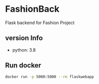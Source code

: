 # FashionBack

Flask backend for Fashion Project

## version Info
- python: 3.8

## Run docker

```sh
docker run -p 5000:5000 --rm flaskwebapp
```

